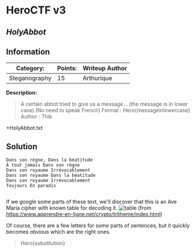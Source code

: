 # __HeroCTF v3__ 
## _HolyAbbot_

## Information
**Category:** | **Points:** | **Writeup Author**
--- | --- | ---
Steganography | 15 | Arthurique

**Description:** 

> A certain abbot tried to give us a message...
(the message is in lower case) (No need to speak French)
Format : Hero{messageinlowercase}
Author : Thib

+HolyAbbot.txt

## Solution
```
Dans son règne, Dans la béatitude
À tout jamais Dans son règne
Dans son royaume Irrévocablement
Dans son royaume Dans la béatitude
Dans son royaume Irrévocablement
Toujours En paradis


```

If we google some parts of these text, we'll discover that this is an Ave Maria cipher with known table for decoding it.
![table](https://sun9-21.userapi.com/impg/Jyw9uwyDW1zwTvqQEZY7mLx6eHQn5mFOPA1wsQ/_Ek6gccQ_Fg.jpg?size=395x269&quality=96&sign=9b8694f7da0b8568172a78dd1cd83ce4&type=album)
(from https://www.apprendre-en-ligne.net/crypto/tritheme/index.html)

Of course, there are a few letters for some parts of sentences, but it quickly becomes obvious which are the right ones.

> Hero{substitution}